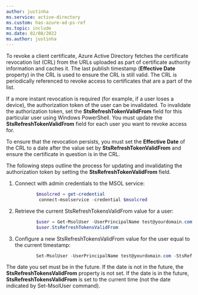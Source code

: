 ```yaml
---
author: justinha
ms.service: active-directory
ms.custom: has-azure-ad-ps-ref
ms.topic: include
ms.date: 02/08/2022
ms.author: justinha
---
```


To revoke a client certificate, Azure Active Directory fetches the certificate revocation list (CRL) from the URLs uploaded as part of certificate authority information and caches it. The last publish timestamp (**Effective Date** property) in the CRL is used to ensure the CRL is still valid. The CRL is periodically referenced to revoke access to certificates that are a part of the list.

If a more instant revocation is required (for example, if a user loses a device), the authorization token of the user can be invalidated. To invalidate the authorization token, set the **StsRefreshTokenValidFrom** field for this particular user using Windows PowerShell. You must update the **StsRefreshTokenValidFrom** field for each user you want to revoke access for.

To ensure that the revocation persists, you must set the **Effective Date** of the CRL to a date after the value set by **StsRefreshTokenValidFrom** and ensure the certificate in question is in the CRL.

The following steps outline the process for updating and invalidating the authorization token by setting the **StsRefreshTokenValidFrom** field.

1. Connect with admin credentials to the MSOL service:

   ```powershell
           $msolcred = get-credential
            connect-msolservice -credential $msolcred
   ```

2. Retrieve the current StsRefreshTokensValidFrom value for a user:

   ```powershell
           $user = Get-MsolUser -UserPrincipalName test@yourdomain.com`
           $user.StsRefreshTokensValidFrom
   ```

3. Configure a new StsRefreshTokensValidFrom value for the user equal to the current timestamp:

   ```powershell
           Set-MsolUser -UserPrincipalName test@yourdomain.com -StsRefreshTokensValidFrom ("03/05/2021")
   ```

The date you set must be in the future. If the date is not in the future, the **StsRefreshTokensValidFrom** property is not set. If the date is in the future, **StsRefreshTokensValidFrom** is set to the current time (not the date indicated by Set-MsolUser command).

